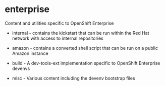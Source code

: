 enterprise
==================

Content and utilities specific to OpenShift Enterprise

* internal - contains the kickstart that can be run within the Red Hat
network with access to internal repositories

* amazon - contains a converted shell script that can be run on a public
Amazon instance

* build - A dev-tools-ext implementation specific to OpenShift Enterprise devenvs

* misc - Various content including the devenv bootstrap files 
